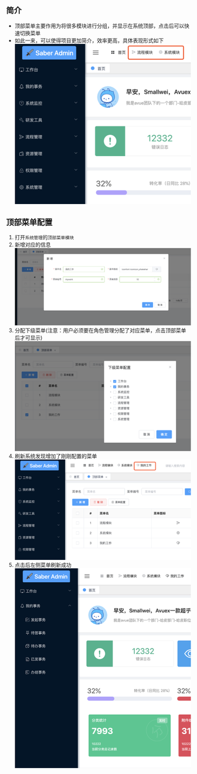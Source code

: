 ## 简介
* 顶部菜单主要作用为将很多模块进行分组，并显示在系统顶部，点击后可以快速切换菜单
* 如此一来，可以使得项目更加简介，效率更高，具体表现形式如下
![](../../images/screenshot_1563526857994.png)


## 顶部菜单配置
1. 打开`系统管理`的`顶部菜单模块`
2. 新增对应的信息
![](../../images/screenshot_1563527057289.png)
3. 分配下级菜单(注意：用户必须要在角色管理分配了对应菜单，点击顶部菜单后才可显示)
![](../../images/screenshot_1563527110166.png)
4. 刷新系统发现增加了刚刚配置的菜单
![](../../images/screenshot_1563527146771.png)
5. 点击后左侧菜单刷新成功
![](../../images/screenshot_1563527202864.png)
